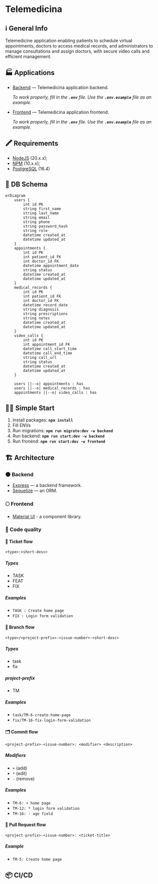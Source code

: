 # Telemedicina

## ℹ️ General Info

Telemedicine application enabling patients to schedule virtual appointments, doctors to access medical records, and administrators to manage consultations and assign doctors, with secure video calls and efficient management.

## 🏭 Applications

-   [Backend](./backend) — Telemedicina application backend.

    _To work properly, fill in the **`.env`** file. Use the **`.env.example`** file as an example._

-   [Frontend](./frontend) — Telemedicina application frontend.

    _To work properly, fill in the **`.env`** file. Use the **`.env.example`** file as an example._

## 🖍 Requirements

-   [NodeJS](https://nodejs.org/en/) (20.x.x);
-   [NPM](https://www.npmjs.com/) (10.x.x);
-   [PostgreSQL](https://www.postgresql.org/) (16.4)

## 💽 DB Schema

```mermaid
erDiagram
    users {
        int id PK
        string first_name
        string last_name
        string email
        string phone
        string password_hash
        string role
        datetime created_at
        datetime updated_at
    }
    appointments {
        int id PK
        int patient_id FK
        int doctor_id FK
        datetime appointment_date
        string status
        datetime created_at
        datetime updated_at
    }
    medical_records {
        int id PK
        int patient_id FK
        int doctor_id FK
        datetime record_date
        string diagnosis
        string prescriptions
        string notes
        datetime created_at
        datetime updated_at
    }
    video_calls {
        int id PK
        int appointment_id FK
        datetime call_start_time
        datetime call_end_time
        string call_url
        string status
        datetime created_at
        datetime updated_at
    }
    
    users ||--o| appointments : has
    users ||--o| medical_records : has
    appointments ||--o| video_calls : has

```

## 🏃‍♂️ Simple Start

1. Install packages: **`npm install`**
2. Fill ENVs
3. Run migrations: **`npm run migrate:dev -w backend`**
4. Run backend: **`npm run start:dev -w backend`**
5. Run fronend: **`npm run start:dev -w frontend`**

## 🏗️ Architecture

### 🌑 Backend

-   [Express](https://expressjs.com/) — a backend framework.
-   [Sequelize](https://sequelize.org/) — an ORM.

### 🌕 Frontend

-   [Material UI](https://mui.com/) - a component library.

### 🥊 Code quality



#### 📝 Ticket flow

```
<type>:<short-desc>
```

##### Types

-   TASK
-   FEAT
-   FIX

##### Examples

-   `TASK : Create home page`
-   `FIX : Login form validation`


#### 🌳 Branch flow

```
<type>/<project-prefix>-<issue-number>-<short-desc>
```

##### Types

-   task
-   fix

##### project-prefix

-   TM

##### Examples

-   `task/TM-6-create-home-page`
-   `fix/TM-16-fix-login-form-validation`


#### 🗂 Commit flow

```
<project-prefix>-<issue-number>: <modifier> <description>
```

##### Modifiers

-   `+` (add)
-   `*` (edit)
-   `-` (remove)

##### Examples

-   `TM-6: + home page`
-   `TM-12: * login form validation`
-   `TM-16: - age field`


#### 🏅 Pull Request flow

```
<project-prefix>-<issue-number>: <ticket-title>
```

##### Example

-   `TM-5: Create home page`


## 📦 CI/CD

